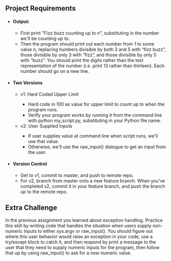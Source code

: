 <h2>Project Requirements</h2>

<ul>
<li><h4>Output:</h4></li>
<ul>
<li>First print "Fizz buzz counting up to n", substituting in the number we'll be counting up to.</li>
<li>Then the program should print out each number from 1 to some value n, replacing numbers divisible by both 3 and 5 with “fizz buzz”, those divisible by only 3 with “fizz”, and those divisible by only 5 with “buzz”. You should print the digits rather than the text representation of the number (i.e. print 13 rather than thirteen). Each number should go on a new line.</li>
</ul>
<li><h4>Two Versions</h4></li>
<ul>
<li>v1: Hard Coded Upper Limit</li>
<ul>
<li>Hard code in 100 as value for upper limit to count up to when the program runs.</li>
<li>Verify your program works by running it from the command line with python my_script.py, substituting in your Python file name.</li>
</ul>
<li>v2: User Supplied Inputs</li>
<ul>
<li>If user supplies value at command line when script runs, we'll use that value.</li>
<li>Otherwise, we'll use the raw_input() dialogue to get an input from the user.</li>
</ul>
</ul>
<li><h4>Version Control</h4></li>
<ul>
<li>Get to v1, commit to master, and push to remote repo.</li>
<li>For v2, branch from master onto a new feature branch. When you've completed v2, commit it in your feature branch, and push the branch up to the remote repo.</li>
</ul>
</ul>


<h2>Extra Challenge</h2>

In the previous assignment you learned about exception handling. Practice this skill by writing code that handles the situation when users supply non-numeric inputs to either sys.argv or raw_input(). You should figure out where this user behavior would raise an exception in your code, use a try/except block to catch it, and then respond by print a message to the user that they need to supply numeric inputs for the program, then follow that up by using raw_input() to ask for a new numeric value.